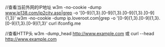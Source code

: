 //查看当前外网的IP地址 
w3m -no-cookie -dump www.ip138.com/ip2city.asp|grep -o '[0-9]\{1,3\}\.[0-9]\{1,3\}\.[0-9]\{1,3\}\.[0-9]\{1,3\}'
w3m -no-cookie -dump ip.loveroot.com|grep -o '[0-9]\{1,3\}\.[0-9]\{1,3\}\.[0-9]\{1,3\}\.[0-9]\{1,3\}'
curl ifconfig.me


//查看HTTP头
w3m -dump_head http://www.example.com
或 curl --head http://www.example.com



